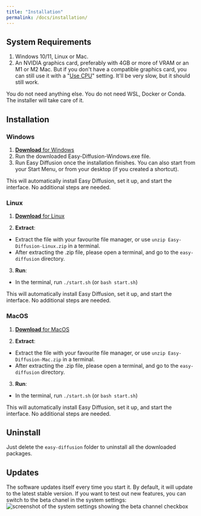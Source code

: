 ```yaml
---
title: "Installation"
permalink: /docs/installation/
---
```


## System Requirements
1. Windows 10/11, Linux or Mac.
2. An NVIDIA graphics card, preferably with 4GB or more of VRAM or an M1 or M2 Mac. But if you don't have a compatible graphics card, you can still use it with a "[Use CPU](/docs/settings/#system-settings)" setting. It'll be very slow, but it should still work.

You do not need anything else. You do not need WSL, Docker or Conda. The installer will take care of it.

## Installation

### Windows
1. [**Download** for Windows](https://github.com/cmdr2/stable-diffusion-ui/releases/download/v2.5.24/Easy-Diffusion-Windows.exe)
2. Run the downloaded Easy-Diffusion-Windows.exe file. 
3. Run Easy Diffusion once the installation finishes. You can also start from your Start Menu, or from your desktop (if you created a shortcut).

This will automatically install Easy Diffusion, set it up, and start the interface. No additional steps are needed.

### Linux
1. [**Download** for Linux](https://github.com/cmdr2/stable-diffusion-ui/releases/download/v2.5.24/Easy-Diffusion-Linux.zip)

2. **Extract**:
  - Extract the file with your favourite file manager, or use `unzip Easy-Diffusion-Linux.zip` in a terminal.
  - After extracting the .zip file, please open a terminal, and go to the `easy-diffusion` directory.

3. **Run**:
  - In the terminal, run `./start.sh` (or `bash start.sh`)

This will automatically install Easy Diffusion, set it up, and start the interface. No additional steps are needed.

### MacOS
1. [**Download** for MacOS](https://github.com/cmdr2/stable-diffusion-ui/releases/download/v2.5.24/Easy-Diffusion-Mac.zip)

2. **Extract**:
  - Extract the file with your favourite file manager, or use `unzip Easy-Diffusion-Mac.zip` in a terminal.
  - After extracting the .zip file, please open a terminal, and go to the `easy-diffusion` directory.

3. **Run**:
  - In the terminal, run `./start.sh` (or `bash start.sh`)

This will automatically install Easy Diffusion, set it up, and start the interface. No additional steps are needed.

## Uninstall
Just delete the `easy-diffusion` folder to uninstall all the downloaded packages.

## Updates
The software updates itself every time you start it. By default, it will update to the latest stable version. If you want to test out new features, you can 
switch to the beta chanel in the system settings:
![screenshot of the system settings showing the beta channel checkbox](/media/system-settings-v2.jpg)

